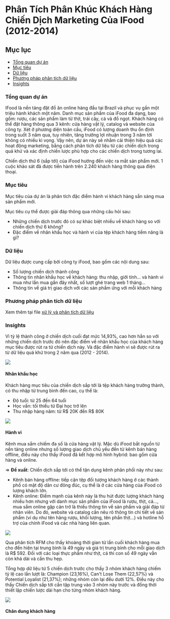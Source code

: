 # Phân Tích Phân Khúc Khách Hàng Chiến Dịch Marketing Của IFood (2012-2014)

## Mục lục

- [Tổng quan dự án](#tổng-quan-dự-án)
- [Mục tiêu](#mục-tiêu)
- [Dữ liệu](#dữ-liệu)
- [Phương pháp phân tích dữ liệu](#phương-pháp-phân-tích-dữ-liệu)
- [Insights](#insights)

### Tổng quan dự án

IFood là nền tảng đặt đồ ăn online hàng đầu tại Brazil và phục vụ gần một triệu hành khách một năm. Danh mục sản phẩm của iFood đa dạng, bao gồm: rượu, các sản phẩm làm từ thịt, trái cây, cá và đồ ngọt. Khách hàng có thể đặt hàng thông qua 3 kênh: cửa hàng vật lý, catalog và website của công ty. Xét ở phương diện toàn cầu, iFood có lượng doanh thu ổn định trong suốt 3 năm qua, tuy nhiên, tăng trưởng lợi nhuận trong 3 năm tới không có nhiều kì vọng. Vậy nên, dự án này sẽ nhằm cải thiện hiệu quả các hoạt động marketing, bằng cách phân tích dữ liệu từ các chiến dịch trong quá khứ và xác định chiến lược phù hợp cho các chiến dịch trong tương lai.

Chiến dịch thứ 6 (sắp tới) của iFood hướng đến việc ra mắt sản phẩm mới. 1 cuộc khảo sát đã được tiến hành trên 2.240 khách hàng thông qua điện thoại. 

### Mục tiêu

Mục tiêu của dự án là phân tích đặc điểm hành vi khách hàng sẵn sàng mua sản phẩm mới.

Mục tiêu cụ thể được giải đáp thông qua những câu hỏi sau:
- Những chiến dịch trước đó có sự khác biệt nhiều về khách hàng so với chiến dịch thứ 6 không?
- Đặc điểm về nhân khẩu học và hành vi của tệp khách hàng tiềm năng là gì?

### Dữ liệu

Dữ liệu được cung cấp bởi công ty iFood, bao gồm các nội dung sau:
- Số lượng chiến dịch thành công
- Thông tin nhân khẩu học về khách hàng: thu nhập, giới tính... và hành vi mua như lần mua gần đây nhất, số lượt ghé trang web 1 tháng...
- Thông tin về giá trị giao dịch với các sản phẩm ứng với mỗi khách hàng

### Phương pháp phân tích dữ liệu

Xem thêm tại file [xử lý và phân tích dữ liệu](https://github.com/nhungnguyen1111/Customer_Segmentation_Analysis/blob/256484406c697dba8c071bc9d92e887fd8a3fdd9/data%20transforming%20%26%20data%20analysis.md)

### Insights 

Vì tỷ lệ thành công ở chiến dịch cuối đạt mức 14,93%, cao hơn hẳn so với những chiến dịch trước đó nên đặc điểm về nhân khẩu học của khách hàng mục tiêu được rút ra từ chiến dịch này. Và đặc điểm hành vi sẽ được rút ra từ dữ liệu quá khứ trong 2 năm qua (2012 - 2014).

![](https://i.imgur.com/F1AirQg.png)

#### Nhân khẩu học

Khách hàng mục tiêu của chiến dịch sắp tới là tệp khách hàng trưởng thành, có thu nhập từ trung bình đến cao, cụ thể là:

- Độ tuổi: từ 25 đến 64 tuổi
- Học vấn: tối thiểu từ Đại học trở lên
- Thu nhập hàng năm: từ R$ 20K đến R$ 80K

![](https://i.imgur.com/7O3gjRk.png)

#### Hành vi

Kênh mua sắm chiếm đa số là cửa hàng vật lý. Mặc dù iFood bắt nguồn từ nền tảng online nhưng số lượng giao dịch chủ yếu đến từ kênh bán hàng offline, điều này cho thấy iFood đã kết hợp mô hình hybrid: bao gồm cửa hàng và online.

=> **Đề xuất**: Chiến dịch sắp tới có thể tận dụng kênh phân phối này như sau:

- Kênh bán hàng offline: tiếp cận tệp đối tượng khách hàng ở các thành phố có mật độ dân cư đông đúc, cụ thể là ở các cửa hàng của iFood có lượng khách lớn.
- Kênh online: Điểm mạnh của kênh này là thu hút được lượng khách hàng nhiều hơn nhưng với danh mục sản phẩm của iFood là rượu, thịt, cá..., mua sắm online gặp cản trở là thiếu thông tin về sản phẩm và giải đáp từ nhân viên. Do đó, website và catalog cần nêu rõ thông tin chi tiết về sản phẩm (ví dụ như tên hãng rượu, khối lượng, tên phần thịt...) và hotline hỗ trợ của chính iFood và các nhà hàng liên quan.

![](https://i.imgur.com/8i0idHJ.png)

Qua phân tích RFM cho thấy khoảng thời gian từ lần cuối khách hàng mua cho đến hiện tại trung bình là 49 ngày và giá trị trung bình cho mỗi giao dịch là R$ 592. Đối với các loại thực phẩm như thịt, cá thì con số 49 ngày vẫn còn khá dài và cần thu hẹp.

Tổng hợp dữ liệu từ 5 chiến dịch trước cho thấy 3 nhóm khách hàng chiếm tỷ lệ cao lần lượt là: Champion (23,16%), Can't Lose Them (22,57%) và Potential Loyalist (21,37%); những nhóm còn lại đều dưới 12%. Điều này cho thấy 
Chiến dịch sắp tới cần tập trung vào 3 nhóm này trước và đồng thời thiết lập chiến lược dài hạn cho từng nhóm khách hàng.

![](https://i.imgur.com/Ngoynz7.png)

#### Chân dung khách hàng


